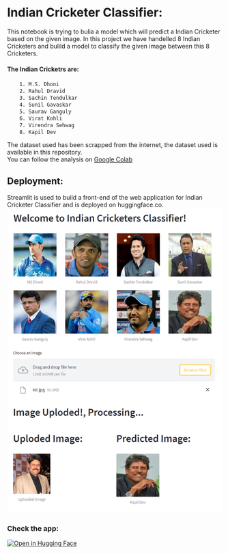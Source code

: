 # Indian Cricketer Classifier:
This notebook is trying to bulia a model which will predict a Indian Cricketer based on the given image. In this project we have handelled 8 Indian Cricketers and bulild a model to classify the given image between this 8 Cricketers.  
#### The Indian Cricketrs are: 
        1. M.S. Dhoni
        2. Rahul Dravid
        3. Sachin Tendulkar
        4. Sunil Gavaskar
        5. Saurav Ganguly
        6. Virat Kohli
        7. Virendra Sehwag
        8. Kapil Dev
        
The dataset used has been scrapped from the internet, the dataset used is available in this repository.  
You can follow the analysis on <a href="https://colab.research.google.com/drive/1n4qAsWWH-ylf8BLPhkgxqX5NAOzOfr9q?usp=sharing">Google Colab</a>  

## Deployment:
Streamlit is used to build a front-end of the web application for Indian Cricketer Classifier and is deployed on huggingface.co.
![app](app.png)

### Check the app:
[![Open in Hugging Face](https://img.shields.io/badge/%F0%9F%A4%97%20Hugging%20Face-Spaces-blue)](https://huggingface.co/spaces/Shrikrishna/Indian_Cricketer_Classifier)
